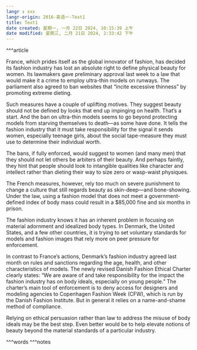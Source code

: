 ```yaml
---
langr : xxx
langr-origin: 2016-英语一-Text1
title: Text1
date created: 星期一, 一月 22日 2024, 10:15:39 上午
date modified: 星期三, 二月 21日 2024, 2:33:42 下午
---
```


^^^article

France, which prides itself as the global innovator of fashion, has decided its fashion industry has lost an absolute right to define physical beauty for women. Its lawmakers gave preliminary approval last week to a law that would make it a crime to employ ultra-thin models on runways. The parliament also agreed to ban websites that “incite excessive thinness” by promoting extreme dieting.

Such measures have a couple of uplifting motives. They suggest beauty should not be defined by looks that end up impinging on health. That’s a start. And the ban on ultra-thin models seems to go beyond protecting models from starving themselves to death—as some have done. It tells the fashion industry that it must take responsibility for the signal it sends women, especially teenage girls, about the social tape-measure they must use to determine their individual worth.

The bans, if fully enforced, would suggest to women (and many men) that they should not let others be arbiters of their beauty. And perhaps faintly, they hint that people should look to intangible qualities like character and intellect rather than dieting their way to size zero or wasp-waist physiques.

The French measures, however, rely too much on severe punishment to change a culture that still regards beauty as skin-deep—and bone-showing. Under the law, using a fashion model that does not meet a government-defined index of body mass could result in a $85,000 fine and six months in prison.

The fashion industry knows it has an inherent problem in focusing on material adornment and idealized body types. In Denmark, the United States, and a few other countries, it is trying to set voluntary standards for models and fashion images that rely more on peer pressure for enforcement.

In contrast to France’s actions, Denmark’s fashion industry agreed last month on rules and sanctions regarding the age, health, and other characteristics of models. The newly revised Danish Fashion Ethical Charter clearly states: “We are aware of and take responsibility for the impact the fashion industry has on body ideals, especially on young people.” The charter’s main tool of enforcement is to deny access for designers and modeling agencies to Copenhagen Fashion Week (CFW), which is run by the Danish Fashion Institute. But in general it relies on a name-and-shame method of compliance.

Relying on ethical persuasion rather than law to address the misuse of body ideals may be the best step. Even better would be to help elevate notions of beauty beyond the material standards of a particular industry.




^^^words
^^^notes